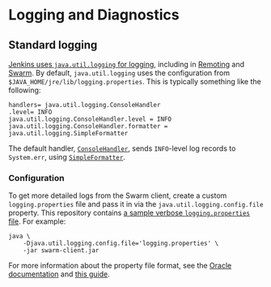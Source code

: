 # Logging and Diagnostics

## Standard logging

[Jenkins uses `java.util.logging` for
logging](https://wiki.jenkins.io/display/JENKINS/Logging), including in
[Remoting](https://github.com/jenkinsci/remoting) and
[Swarm](https://github.com/jenkinsci/swarm-plugin). By default,
`java.util.logging` uses the configuration from
`$JAVA_HOME/jre/lib/logging.properties`. This is typically something like the
following:

```
handlers= java.util.logging.ConsoleHandler
.level= INFO
java.util.logging.ConsoleHandler.level = INFO
java.util.logging.ConsoleHandler.formatter = java.util.logging.SimpleFormatter
```

The default handler,
[`ConsoleHandler`](https://docs.oracle.com/javase/8/docs/api/java/util/logging/ConsoleHandler.html),
sends `INFO`-level log records to `System.err`, using
[`SimpleFormatter`](https://docs.oracle.com/javase/8/docs/api/java/util/logging/SimpleFormatter.html).

### Configuration

To get more detailed logs from the Swarm client, create a custom
`logging.properties` file and pass it in via the
`java.util.logging.config.file` property. This repository contains [a sample
verbose `logging.properties` file](../client/logging.properties). For example:

```
java \
	-Djava.util.logging.config.file='logging.properties' \
	-jar swarm-client.jar
```

For more information about the property file format, see the [Oracle
documentation](https://docs.oracle.com/cd/E19717-01/819-7753/6n9m71435/index.html)
and [this guide](http://tutorials.jenkov.com/java-logging/configuration.html).
